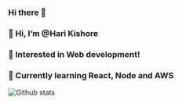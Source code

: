 ### Hi there 👋


<!-- **harikishore8/harikishore8** is a ✨ _special_ ✨ repository because its `README.md` (this file) appears on your GitHub profile. -->


### 👋 Hi, I’m @Hari Kishore
### 👀 Interested in Web development!
### 🌱 Currently learning React, Node and AWS

![Github stats](https://github-readme-stats.vercel.app/api?username=harikishore8&theme=highcontrast&show_icons=true&count_private=true)
